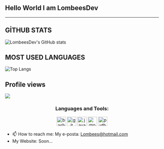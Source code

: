 ## Hello World I am LombeesDev


---

## GİTHUB STATS
![LombeesDev's GitHub stats](https://github-readme-stats.vercel.app/api?username=LombeesDev&theme=dracula&show_icons=true)
## MOST USED LANGUAGES
![Top Langs](https://github-readme-stats.vercel.app/api/top-langs/?username=LombeesDev&theme=dracula&show_icons=true)
## Profile views
![](https://komarev.com/ghpvc/?username=LombeesDev&theme=dracula&show_icons=true)


<h3 align="center">Languages and Tools:</h2>
<p align="center">
 
<img src="https://unity3d.com/profiles/unity3d/themes/unity/images/pages/branding_trademarks/unity-tab-square-black.png" alt="bash" width="30" height="30"/>
<img src="https://www.pngitem.com/pimgs/m/343-3439399_transparent-unreal-engine-4-logo-png-unreal-engine.png" alt="git" width="30" height="30"/>
<img src="https://upload.wikimedia.org/wikipedia/commons/thumb/c/cd/Visual_Studio_2017_Logo.svg/1200px-Visual_Studio_2017_Logo.svg.png" alt="javascript" width="30" height="30"/>   
<img src="https://seeklogo.com/images/C/c-sharp-c-logo-02F17714BA-seeklogo.com.png" alt="mongodb" width="30" height="30"/>  
<img src="https://cmryazilim.com/wp-content/uploads/logo-sql-server-tablo-isimleri.jpg" alt="python" width="30" height="30"/> 

- 📫 How to reach me: My e-posta: Lombees@hotmail.com
- My Website: Soon...
